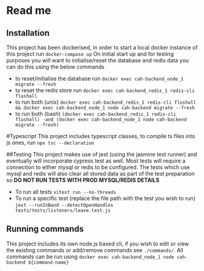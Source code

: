 # Read me
## Installation
This project has been dockerised, in order to start a local docker instance of this project run ``docker-compose up``
On initial start up and for testing purposes you will want to initialise/reset the database and redis data you can do this using the below commands 
- to reset/initialise the database run ``docker exec cah-backend_node_1 migrate --fresh``
- to reset the redis store run ``docker exec cah-backend_redis_1 redis-cli flushall``
- to run both (unix)  ``docker exec cah-backend_redis_1 redis-cli flushall && docker exec cah-backend_node_1 node cah-backend migrate --fresh``
- to run both (bash)  ``(docker exec cah-backend_redis_1 redis-cli flushall) -and (docker exec cah-backend_node_1 node cah-backend migrate --fresh)``

#Typescript
This project includes typescript classes, to compile ts files into js ones, run ``npx tsc --declaration``

##Testing
This project makes use of jest (using the jasmine test runner) and eventually will incorporate cypress test as well. Most tests will require a connection to either mysql or redis to be configured.
The tests which use mysql and redis will also clear all stored data as part of the test preparation so **DO NOT RUN TESTS WITH PROD MYSQL/REDIS DETAILS** 
- To run all tests ``vitest run --no-threads``
- To run a specific test (replace the file path with the test you wish to run) ``jest --runInBand --detectOpenHandles tests/tests/listeners/leave.test.js``

## Running commands
This project includes its own node.js based cli, if you wish to edit or view the existing commands or add/remove commands see ``./commands/``. All commands can be run using ``docker exec cah-backend_node_1 node cah-backend ${command-name}``